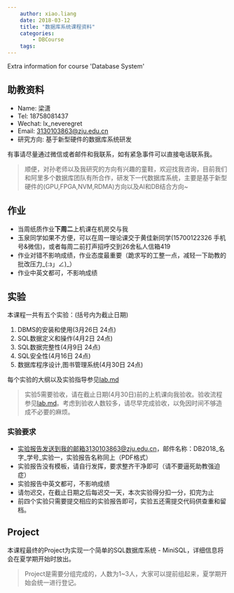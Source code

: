 ```yaml
---
    author: xiao.liang
    date: 2018-03-12
    title: "数据库系统课程资料"
    categories: 
        - DBCourse
    tags:
---
```


Extra information for course 'Database System'

## 助教资料

- Name: 梁潇
- Tel: 18758081437
- Wechat: lx_neveregret
- Email: 3130103863@zju.edu.cn
- 研究方向: 基于新型硬件的数据库系统研发

有事请尽量通过微信或者邮件和我联系，如有紧急事件可以直接电话联系我。

> 顺便，对孙老师以及我研究的方向有兴趣的童鞋，欢迎找我咨询，目前我们和阿里多个数据库团队有所合作，研发下一代数据库系统，主要是基于新型硬件的(GPU,FPGA,NVM,RDMA)方向以及AI和DB结合方向~

## 作业

- 当周纸质作业**下周二**上机课在机房交与我
- 玉泉同学如果不方便，可以在周一理论课交于黄佳新同学(15700122326 手机号&微信)，或者每周二前打声招呼交到26舍私人信箱419
- 作业对错不影响成绩，作业态度最重要（跪求写的工整一点，减轻一下助教的批改压力_(:з」∠)_）
- 作业中英文都可，不影响成绩

## 实验

本课程一共有五个实验：(括号内为截止日期)
1. DBMS的安装和使用(3月26日 24点)
2. SQL数据定义和操作(4月2日 24点)
3. SQL数据完整性(4月9日 24点)
4. SQL安全性(4月16日 24点)
5. 数据库程序设计,图书管理系统(4月30日 24点)

每个实验的大纲以及实验指导参见[lab.md](https://lxlxwana.github.io/dbcourse/2018/03/13/DBCourse-lab-info/)

> 实验5需要验收，请在截止日期(4月30日)前的上机课向我验收。验收流程参见[lab.md](https://lxlxwana.github.io/dbcourse/2018/03/13/DBCourse-lab-info/)。考虑到验收人数较多，请尽早完成验收，以免因时间不够造成不必要的麻烦。

### 实验要求

- 实验报告发送到我的邮箱3130103863@zju.edu.cn，邮件名称：DB2018_名字_学号_实验一，实验报告名称同上（PDF格式）
- 实验报告没有模板，请自行发挥，要求整齐干净即可（请不要逼死助教强迫症）
- 实验报告中英文都可，不影响成绩
- 请勿迟交，在截止日期之后每迟交一天，本次实验得分扣一分，扣完为止
- 前四个实验只需要提交相应的实验报告即可，实验五还需提交代码供查重和留档。

## Project

本课程最终的Project为实现一个简单的SQL数据库系统 - MiniSQL，详细信息将会在夏学期开始时放出。

> Project是需要分组完成的，人数为1~3人，大家可以提前组起来，夏学期开始会统一进行登记。